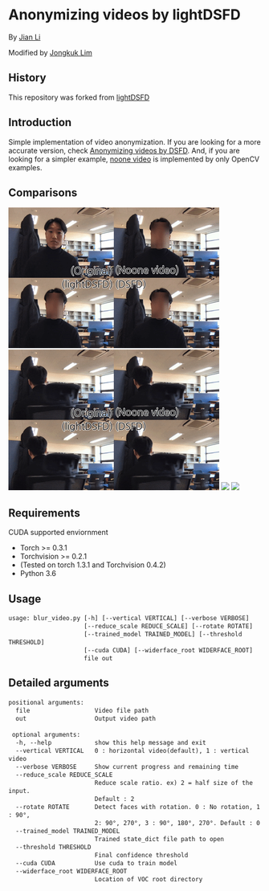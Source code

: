 # Anonymizing videos by lightDSFD
By [Jian Li](https://lijiannuist.github.io/)

Modified by [Jongkuk Lim](http://limjk.com?refer=github_lightDSFD)

## History

This repository was forked from [lightDSFD](https://github.com/JeiKeiLim/lightDSFD)

## Introduction
Simple implementation of video anonymization.
If you are looking for a more accurate version, check [Anonymizing videos by DSFD](https://github.com/JeiKeiLim/FaceDetection-DSFD). 
And, if you are looking for a simpler example, [noone video](https://github.com/JeiKeiLim/noone_video) is implemented by only OpenCV examples.

## Comparisons

<img src="https://github.com/JeiKeiLim/mygifcontainer/raw/master/deep_face_detector/compare_01.gif" />

<img src="https://github.com/JeiKeiLim/mygifcontainer/raw/master/deep_face_detector/compare_02.gif" />

<img src="https://github.com/JeiKeiLim/mygifcontainer/raw/master/deep_face_detector/compare_03.gif" />

<img src="https://github.com/JeiKeiLim/mygifcontainer/raw/master/deep_face_detector/compare_04.gif" />

## Requirements
CUDA supported enviornment

- Torch >= 0.3.1
- Torchvision >= 0.2.1
- (Tested on torch 1.3.1 and Torchvision 0.4.2)
- Python 3.6

## Usage
    usage: blur_video.py [-h] [--vertical VERTICAL] [--verbose VERBOSE]
                         [--reduce_scale REDUCE_SCALE] [--rotate ROTATE]
                         [--trained_model TRAINED_MODEL] [--threshold THRESHOLD]
                         [--cuda CUDA] [--widerface_root WIDERFACE_ROOT]
                         file out

## Detailed arguments   

    positional arguments:
      file                  Video file path
      out                   Output video path
      
     optional arguments:
      -h, --help            show this help message and exit
      --vertical VERTICAL   0 : horizontal video(default), 1 : vertical video
      --verbose VERBOSE     Show current progress and remaining time
      --reduce_scale REDUCE_SCALE
                            Reduce scale ratio. ex) 2 = half size of the input.
                            Default : 2
      --rotate ROTATE       Detect faces with rotation. 0 : No rotation, 1 : 90°,
                            2: 90°, 270°, 3 : 90°, 180°, 270°. Default : 0
      --trained_model TRAINED_MODEL
                            Trained state_dict file path to open
      --threshold THRESHOLD
                            Final confidence threshold
      --cuda CUDA           Use cuda to train model
      --widerface_root WIDERFACE_ROOT
                            Location of VOC root directory
